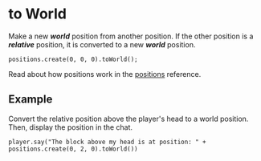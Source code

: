 # to World

Make a new ***world*** position from another position. If the other position is a ***relative*** position, it is converted to a new ***world*** position.

```sig
positions.create(0, 0, 0).toWorld();
```

Read about how positions work in the [positions](/reference/positions) reference.

## Example

Convert the relative position above the player's head to a world position. Then, display the position in the chat.

```blocks
player.say("The block above my head is at position: " + positions.create(0, 2, 0).toWorld())
```
